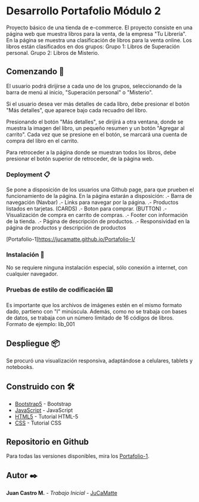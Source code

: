 # Desarrollo Portafolio Módulo 2

Proyecto básico de una tienda de e-commerce.
El proyecto consiste en una página web que muestra libros para la venta, de la empresa "Tu Librería".
En la página se muestra una clasificación de libros para la venta online.
Los libros están clasificados en dos grupos:
Grupo 1: Libros de Superación personal.
Grupo 2: Libros de Misterio.

## Comenzando 🚀

El usuario podrá dirijirse a cada uno de los grupos, seleccionando de la barra de menú al inicio,
"Superación personal" o "Misterio".

Si el usuario desea ver más detalles de cada libro, debe presionar el botón "Más detalles", que aparece bajo cada recuadro del libro.

Presionando el botón "Más detalles", se dirijirá a otra ventana, donde se muestra la imagen del libro, un pequeño resumen y un botón "Agregar al carrito". Cada vez que se presione en el botón, se marcará una cuenta de compra del libro en el carrito.

Para retroceder a la página donde se muestran todos los libros, debe presionar el botón superior de retroceder, de la página web.

### Deployment 📋

Se pone a disposición de los usuarios una Github page, para que prueben el funcionamiento de la página.
En la página estarán a disposición:
.- Barra de navegación (Navbar)
.- Links para navegar por la página.
.- Productos listados en tarjetas. (CARDS)
.- Boton para comprar. (BUTTON)
.- Visualización de compra en carrito de compras.
.- Footer con información de la tienda.
.- Página de descripción de productos.
.- Responsividad en la página de productos y descripción de productos

[Portafolio-1]<https://jucamatte.github.io/Portafolio-1/>

### Instalación 🔧

No se requiere ninguna instalación especial, sólo conexión a internet, con cualquier navegador.

### Pruebas de estilo de codificación ⌨️

Es importante que los archivos de imágenes estén en el mismo formato dado, partieno con "l" minúscula.
Además, como no se trabaja con bases de datos, se trabaja con un número limitado de 16 códigos de libros.
Formato de ejemplo: lib_001

## Despliegue 📦

Se procuró una visualización responsiva, adaptándose a celulares, tablets y notebooks.

## Construido con 🛠️

* [Bootstrap5](https://getbootstrap.com) - Bootstrap
* [JavaScript](https://www.javascript.com/) - JavaScript
* [HTML5](https://developer.mozilla.org/es/docs/Glossary/HTML5/) - Tutorial HTML-5
* [CSS](https://developer.mozilla.org/es/docs/Web/CSS/) - Tutorial CSS

## Repositorio en Github

Para todas las versiones disponibles, mira los [Portafolio-1](https://github.com/Portafolio-1).

## Autor ✒️

**Juan Castro M.** - _Trabajo Inicial_ - [JuCaMatte](https://github.com/JuCaMatte)
